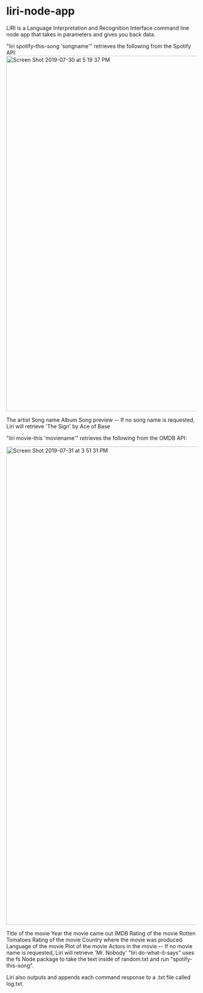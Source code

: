 # liri-node-app
LIRI is a Language Interpretation and Recognition Interface command line node app that takes in parameters and gives you back data.

"liri spotify-this-song 'songname'" retrieves the following from the Spotify API:
<img width="939" alt="Screen Shot 2019-07-30 at 5 19 37 PM" src="https://user-images.githubusercontent.com/49299319/62252199-fce01e00-b3a6-11e9-94f8-c34ee92ac687.png">

The artist
Song name
Album
Song preview -- If no song name is requested, Liri will retrieve 'The Sign' by Ace of Base


"liri movie-this 'moviename'" retrieves the following from the OMDB API:

<img width="1263" alt="Screen Shot 2019-07-31 at 3 51 31 PM" src="https://user-images.githubusercontent.com/49299319/62254404-d2459380-b3ad-11e9-9c5e-7c316ab99fc2.png">

Title of the movie
Year the movie came out
IMDB Rating of the movie
Rotten Tomatoes Rating of the movie
Country where the movie was produced
Language of the movie
Plot of the movie
Actors in the movie -- If no movie name is requested, Liri will retrieve 'Mr. Nobody'
"liri do-what-it-says" uses the fs Node package to take the text inside of random.txt and run "spotify-this-song".

Liri also outputs and appends each command response to a .txt file called log.txt.



